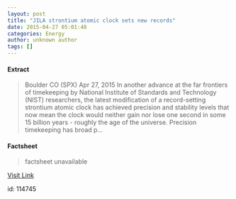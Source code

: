 ```yaml
---
layout: post
title: "JILA strontium atomic clock sets new records"
date: 2015-04-27 05:01:48
categories: Energy
author: unknown author
tags: []
---
```



#### Extract
>Boulder CO (SPX) Apr 27, 2015 In another advance at the far frontiers of timekeeping by National Institute of Standards and Technology (NIST) researchers, the latest modification of a record-setting strontium atomic clock has achieved precision and stability levels that now mean the clock would neither gain nor lose one second in some 15 billion years - roughly the age of the universe. Precision timekeeping has broad p...

#### Factsheet
>factsheet unavailable

[Visit Link](http://www.spacedaily.com/reports/JILA_strontium_atomic_clock_sets_new_records_999.html)

id:  114745
